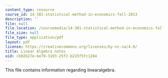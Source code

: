 ```yaml
---
content_type: resource
course_id: 14-381-statistical-method-in-economics-fall-2013
description: ''
file: null
file_location: /coursemedia/14-381-statistical-method-in-economics-fall-2013/cb02b27ebe79310325f2b225f5fc1264_MIT14_381F13_lnearalgbra.pdf
file_size: null
file_type: application/pdf
layout: pdf
license: https://creativecommons.org/licenses/by-nc-sa/4.0/
title: Linear Algebra notes
uid: cb02b27e-be79-3103-25f2-b225f5fc1264
---
```

This file contains information regarding linearalgebra.